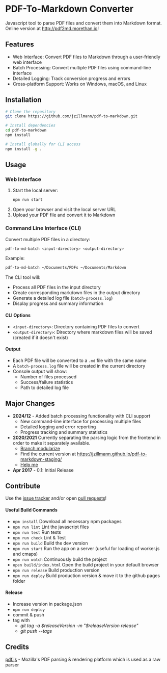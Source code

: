 # PDF-To-Markdown Converter

Javascript tool to parse PDF files and convert them into Markdown format. Online version at http://pdf2md.morethan.io!

## Features

- Web Interface: Convert PDF files to Markdown through a user-friendly web interface
- Batch Processing: Convert multiple PDF files using command-line interface
- Detailed Logging: Track conversion progress and errors
- Cross-platform Support: Works on Windows, macOS, and Linux

## Installation

```bash
# Clone the repository
git clone https://github.com/jzillmann/pdf-to-markdown.git

# Install dependencies
cd pdf-to-markdown
npm install

# Install globally for CLI access
npm install -g .
```

## Usage

### Web Interface
1. Start the local server:
   ```bash
   npm run start
   ```
2. Open your browser and visit the local server URL
3. Upload your PDF file and convert it to Markdown

### Command Line Interface (CLI)
Convert multiple PDF files in a directory:

```bash
pdf-to-md-batch <input-directory> <output-directory>
```

Example:
```bash
pdf-to-md-batch ~/Documents/PDFs ~/Documents/Markdown
```

The CLI tool will:
- Process all PDF files in the input directory
- Create corresponding markdown files in the output directory
- Generate a detailed log file (`batch-process.log`)
- Display progress and summary information

#### CLI Options
- `<input-directory>`: Directory containing PDF files to convert
- `<output-directory>`: Directory where markdown files will be saved (created if it doesn't exist)

#### Output
- Each PDF file will be converted to a `.md` file with the same name
- A `batch-process.log` file will be created in the current directory
- Console output will show:
  - Number of files processed
  - Success/failure statistics
  - Path to detailed log file

## Major Changes

- **2024/12** - Added batch processing functionality with CLI support
  - New command-line interface for processing multiple files
  - Detailed logging and error reporting
  - Progress tracking and summary statistics
- **2020/2021** Currently separating the parsing logic from the frontend in order to make it separately available. 
  - [Branch modularize](https://github.com/jzillmann/pdf-to-markdown/tree/modularize) 
  - Find the current version at https://jzillmann.github.io/pdf-to-markdown-staging/
  - [Help me](https://github.com/jzillmann/pdf-to-markdown/issues?q=is%3Aopen+is%3Aissue+label%3A%22help+wanted%22+milestone%3Av2) 
- **Apr 2017** - 0.1: Initial Release

## Contribute

Use the [issue tracker](https://github.com/jzillmann/pdf-to-markdown/issues) and/or open [pull requests](https://github.com/jzillmann/pdf-to-markdown/pulls)!

#### Useful Build Commands

- ```npm install``` Download all necessary npm packages
- ```npm run lint``` Lint the javascript files
- ```npm run test``` Run tests
- ```npm run check``` Lint & Test
- ```npm run build``` Build the dev version
- ```npm run start``` Run the app on a server (useful for loading of worker.js and cmaps)
- ```npm run watch``` Continuously build the project
- ```open build/index.html``` Open the build project in your default browser
- ```npm run release``` Build production version
- ```npm run deploy``` Build production version & move it to the github pages folder

#### Release
- Increase version in package.json
- ```npm run deploy```
- commit & push
- tag with
  - _git tag -a $releaseVersion -m "$releaseVersion release"_
  - _git push --tags_

## Credits

[pdf.js](https://mozilla.github.io/pdf.js/) - Mozilla's PDF parsing & rendering platform which is used as a raw parser
